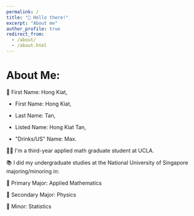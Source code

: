 ```yaml
---
permalink: /
title: "👋 Hello there!"
excerpt: "About me"
author_profile: true
redirect_from: 
  - /about/
  - /about.html
---
```


# **About Me:**

👦 First Name: Hong Kiat, 
   * First Name: Hong Kiat, 

   * Last Name: Tan,
    
   * Listed Name: Hong Kiat Tan,
    
   * "Drinks/US" Name: Max.
    
👨‍🎓 I'm a third-year applied math graduate student at UCLA.

📚 I did my undergraduate studies at the National University of Singapore majoring/minoring in:

  📗 Primary Major: Applied Mathematics

  📘 Secondary Major: Physics
  
  📙 Minor: Statistics

